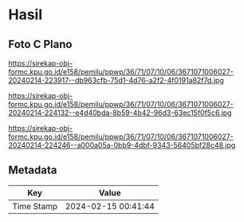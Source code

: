 # Hasil

## Foto C Plano

https://sirekap-obj-formc.kpu.go.id/e158/pemilu/ppwp/36/71/07/10/06/3671071006027-20240214-223917--db963cfb-75d1-4d76-a2f2-4f0191a82f7d.jpg

https://sirekap-obj-formc.kpu.go.id/e158/pemilu/ppwp/36/71/07/10/06/3671071006027-20240214-224132--e4d40bda-8b59-4b42-96d3-63ec15f0f5c6.jpg

https://sirekap-obj-formc.kpu.go.id/e158/pemilu/ppwp/36/71/07/10/06/3671071006027-20240214-224246--a000a05a-0bb9-4dbf-9343-56405bf28c48.jpg


## Metadata

| Key        | Value               |
| ---------- | ------------------- |
| Time Stamp | 2024-02-15 00:41:44 |



